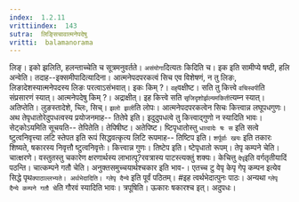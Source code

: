 ```yaml
---
index:  1.2.11
vrittiindex:  143
sutra:  लिङ्सिचावात्मनेपदेषु
vritti:  balamanorama 
---
```


लिङ्। इको झलिति, हलन्ताच्चेति च सूत्रमनुवर्तते। `असंयोगा`दित्यतः किदिति च। इक इति सामीप्ये षष्ठी, हलि अन्वेति। तदाह--इक्समीपादित्यादिना। आत्मनेपदपरकत्वं सिच एव विशेषणं, न तु लिङः, लिङादेशस्यात्मनेपदस्य लिङः परत्वाऽसंभवात्। इकः किम् ?। `वह्`वक्षीष्ट। सति तु कित्त्वे `वचिस्वपी`ति संप्रसारणं स्यात्। आत्मनेपदेषु किम् ?। अद्राक्षीत्। इह कित्त्वे सति `सृजिदृशोर्झल्यमकिती`त्यम्न स्यात्। अतिप्तेति। लुङस्तादेशे, च्लिः, सिच्। `झलो झली`ति लोपः। आत्मनेपदपरकत्वेन सिचः कित्त्वान्न लघूपधगुणः। अथ तेपृधातोरेदुपधत्वस्य प्रयोजनमाह-- तितेपे इति। इदुदुपधत्वे तु कित्त्वाद्गुणो न स्यादिति भावः। सेट्कोऽयमिति सूचयति-- तेपितेति। तेपिषीष्ट। अतेपिष्ट। ष्टिपृधातोस्तु `धात्वादेः षः स` इति सत्वे ष्टुत्वनिवृत्त्या लटि स्तेपत इति रूपं सिद्धवत्कृत्य लिटि रूपमाह-- तिष्टिप इति। `शर्पूर्वाः खयः` इति तकारः शिष्यते, षकारस्य निवृत्तौ ष्टुत्वनिवृत्तेः। कित्त्वान्न गुणः। तिष्टेप इति। ष्टेपृधातो रूपम्। तेपृ कम्पने चेति। चात्क्षरणे। वस्तुतस्तु चकारेण क्षरणार्थस्य लाभात्पू?रवत्रास्य पाटस्त्यक्तुं शक्यः। केचित्तु `देपृ`इति वर्गतृतीयादिं पठन्ति। चात्कम्पने गतौ चेति। अनुक्तसमुच्चयार्थश्चकार इति भाव-। एतच्च टु वेपृ केपृ गेपृ कम्पन इत्येव सिद्धे पृथ`क्पाठाल्लभ्यते। अर्थभेदादिति। ग्लेपृ दैन्ये` इति पूर्वं पठितम्। #इह त्वर्थभेदात्पुनः पाठः। अन्यथा `ग्लेपृ दैन्ये कम्पने गतौ चे`ति गौरवं स्यादिति भावः। त्रपूषिति। ऊकारः षकारश्च इत्। अदुपधः।

